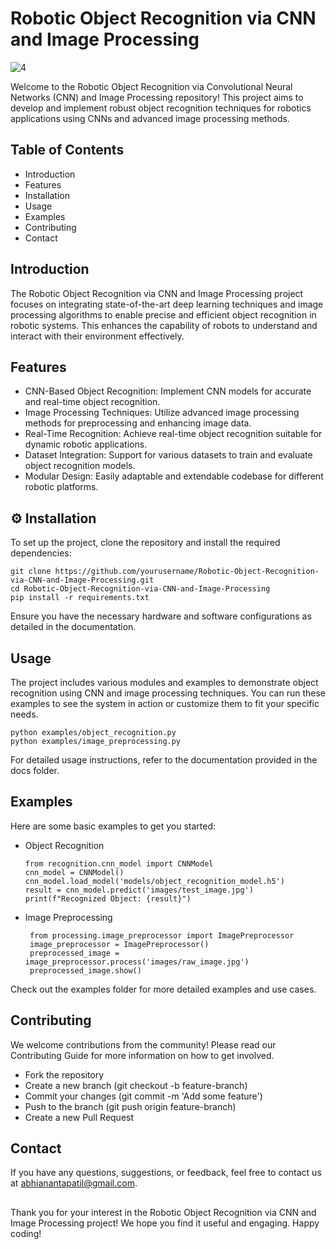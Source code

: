 # Robotic Object Recognition via CNN and Image Processing

   ![4](https://github.com/patilabhi20/Robotic-Tasks-via-Large-Language-Models/assets/157373320/90c2a08c-40b1-4b8e-ace7-39f194143c1a)

Welcome to the Robotic Object Recognition via Convolutional Neural Networks (CNN) and Image Processing repository! This project aims to develop and implement robust object recognition techniques for robotics applications using CNNs and advanced image processing methods.

        
## Table of Contents
* Introduction
* Features
* Installation
* Usage
* Examples
* Contributing
* Contact
  

## Introduction

The Robotic Object Recognition via CNN and Image Processing project focuses on integrating state-of-the-art deep learning techniques and image processing algorithms to enable precise and efficient object recognition in robotic systems. This enhances the capability of robots to understand and interact with their environment effectively.


## Features

* CNN-Based Object Recognition: Implement CNN models for accurate and real-time object recognition.
* Image Processing Techniques: Utilize advanced image processing methods for preprocessing and enhancing image data.
* Real-Time Recognition: Achieve real-time object recognition suitable for dynamic robotic applications.
* Dataset Integration: Support for various datasets to train and evaluate object recognition models.
* Modular Design: Easily adaptable and extendable codebase for different robotic platforms.


## ⚙️ Installation

To set up the project, clone the repository and install the required dependencies:

  ``` 
git clone https://github.com/yourusername/Robotic-Object-Recognition-via-CNN-and-Image-Processing.git
cd Robotic-Object-Recognition-via-CNN-and-Image-Processing
pip install -r requirements.txt
  ```

Ensure you have the necessary hardware and software configurations as detailed in the documentation.


## Usage

The project includes various modules and examples to demonstrate object recognition using CNN and image processing techniques. You can run these examples to see the system in action or customize them to fit your specific needs.

  ``` 
python examples/object_recognition.py
python examples/image_preprocessing.py
  ```

For detailed usage instructions, refer to the documentation provided in the docs folder.


## Examples

Here are some basic examples to get you started:

* Object Recognition

    ``` 
   from recognition.cnn_model import CNNModel
   cnn_model = CNNModel()
   cnn_model.load_model('models/object_recognition_model.h5')
   result = cnn_model.predict('images/test_image.jpg')
   print(f"Recognized Object: {result}") 
  ``` 

* Image Preprocessing

  ``` 
   from processing.image_preprocessor import ImagePreprocessor
   image_preprocessor = ImagePreprocessor()
   preprocessed_image = image_preprocessor.process('images/raw_image.jpg')
   preprocessed_image.show()
    ``` 
Check out the examples folder for more detailed examples and use cases.


## Contributing

We welcome contributions from the community! Please read our Contributing Guide for more information on how to get involved.

* Fork the repository
* Create a new branch (git checkout -b feature-branch)
* Commit your changes (git commit -m 'Add some feature')
* Push to the branch (git push origin feature-branch)
* Create a new Pull Request


## Contact
If you have any questions, suggestions, or feedback, feel free to contact us at abhianantapatil@gmail.com.


##
Thank you for your interest in the Robotic Object Recognition via CNN and Image Processing project! We hope you find it useful and engaging. Happy coding!






